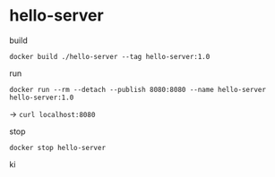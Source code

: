 # hello-server

build

```
docker build ./hello-server --tag hello-server:1.0
```

run

```
docker run --rm --detach --publish 8080:8080 --name hello-server hello-server:1.0
```

-> `curl localhost:8080`

stop

```
docker stop hello-server
```
ki
